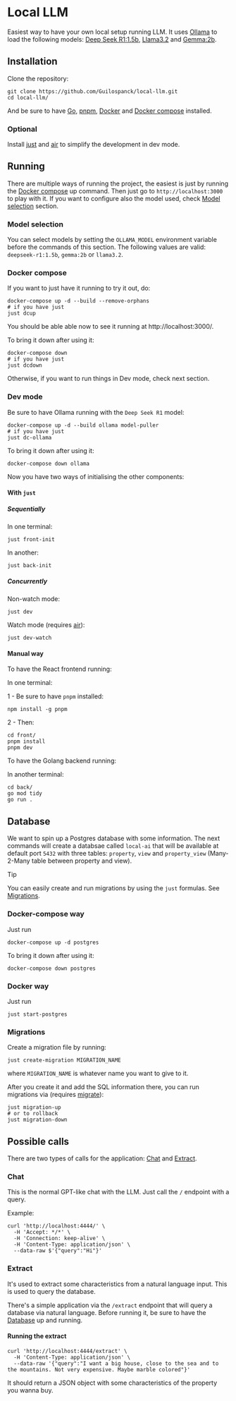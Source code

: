 # Local LLM

Easiest way to have your own local setup running LLM.
It uses [Ollama](https://ollama.com/) to load the following models: [Deep Seek R1:1.5b](https://ollama.com/library/deepseek-r1:1.5b), [Llama3.2](https://ollama.com/library/llama3.2) and [Gemma:2b](https://ollama.com/library/gemma:2b).

## Installation

Clone the repository:

```shell
git clone https://github.com/Guilospanck/local-llm.git
cd local-llm/
```
And be sure to have [Go](https://go.dev/doc/install), [pnpm](https://pnpm.io/installation#using-npm), [Docker](https://docs.docker.com/get-started/get-docker/) and [Docker compose](https://docs.docker.com/compose/install/) installed.

### Optional

Install [just](https://github.com/casey/just) and [air](https://github.com/air-verse/air) to simplify the development in dev mode.

## Running

There are multiple ways of running the project, the easiest is just by running the [Docker compose](#docker-compose) up command. Then just go to `http://localhost:3000` to play with it. If you want to configure also the model used, check [Model selection](#model-selection) section.

### Model selection

You can select models by setting the `OLLAMA_MODEL` environment variable before the commands of this section. The following values are valid: `deepseek-r1:1.5b`, `gemma:2b` or `llama3.2`.

### Docker compose

If you want to just have it running to try it out, do:

```shell
docker-compose up -d --build --remove-orphans
# if you have just
just dcup
```

You should be able able now to see it running at http://localhost:3000/.

To bring it down after using it:

```shell
docker-compose down
# if you have just
just dcdown
```

Otherwise, if you want to run things in Dev mode, check next section.

### Dev mode

Be sure to have Ollama running with the `Deep Seek R1` model:

```shell
docker-compose up -d --build ollama model-puller
# if you have just
just dc-ollama
```

To bring it down after using it:

```shell
docker-compose down ollama
```

Now you have two ways of initialising the other components:

#### With `just`

##### Sequentially

In one terminal:

```shell
just front-init
```

In another:

```shell
just back-init
```

##### Concurrently

Non-watch mode:

```shell
just dev
```

Watch mode (requires [air](https://github.com/air-verse/air)):

```shell
just dev-watch
```

#### Manual way

To have the React frontend running:

In one terminal:

1 - Be sure to have `pnpm` installed:

```shell
npm install -g pnpm
```

2 - Then:

```shell
cd front/
pnpm install
pnpm dev
```

To have the Golang backend running:

In another terminal:
```shell
cd back/
go mod tidy
go run .
```

## Database

We want to spin up a Postgres database with some information. The next commands will create a databsae called `local-ai` that will be available at default port `5432` with three tables: `property`, `view` and `property_view` (Many-2-Many table between property and view).

> [!TIP]
> You can easily create and run migrations by using the `just` formulas. See [Migrations](#migrations).

### Docker-compose way

Just run

```shell
docker-compose up -d postgres

```

To bring it down after using it:

```shell
docker-compose down postgres
```

### Docker way

Just run

```shell
just start-postgres
```

### Migrations

Create a migration file by running:

```shell
just create-migration MIGRATION_NAME
```

where `MIGRATION_NAME` is whatever name you want to give to it.

After you create it and add the SQL information there, you can run migrations via (requires [migrate](https://github.com/golang-migrate/migrate)):

```shell
just migration-up
# or to rollback
just migration-down
```


## Possible calls

There are two types of calls for the application: [Chat](#chat) and [Extract](#extract).

### Chat

This is the normal GPT-like chat with the LLM. Just call the `/` endpoint with a query.

Example:

```shell
curl 'http://localhost:4444/' \
  -H 'Accept: */*' \
  -H 'Connection: keep-alive' \
  -H 'Content-Type: application/json' \
  --data-raw $'{"query":"Hi"}'
```

### Extract

It's used to extract some characteristics from a natural language input. This is used to query the database.

There's a simple application via the `/extract` endpoint that will query a database via natural language. Before running it, be sure to have the [Database](#database) up and running.


#### Running the extract 

```shell
curl 'http://localhost:4444/extract' \
  -H 'Content-Type: application/json' \
  --data-raw '{"query":"I want a big house, close to the sea and to the mountains. Not very expensive. Maybe marble colored"}'
```

It should return a JSON object with some characteristics of the property you wanna buy.

